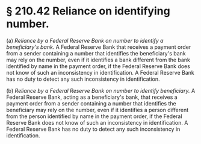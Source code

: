 # § 210.42   Reliance on identifying number.

(a) *Reliance by a Federal Reserve Bank on number to identify a beneficiary's bank.* A Federal Reserve Bank that receives a payment order from a sender containing a number that identifies the beneficiary's bank may rely on the number, even if it identifies a bank different from the bank identified by name in the payment order, if the Federal Reserve Bank does not know of such an inconsistency in identification. A Federal Reserve Bank has no duty to detect any such inconsistency in identification.


(b) *Reliance by a Federal Reserve Bank on number to identify beneficiary.* A Federal Reserve Bank, acting as a beneficiary's bank, that receives a payment order from a sender containing a number that identifies the beneficiary may rely on the number, even if it identifies a person different from the person identified by name in the payment order, if the Federal Reserve Bank does not know of such an inconsistency in identification. A Federal Reserve Bank has no duty to detect any such inconsistency in identification.






